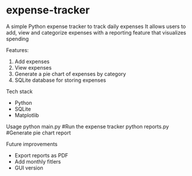 # expense-tracker
A simple Python expense tracker to track daily expenses 
It allows users to add, view and categorize expenses with a reporting feature that visualizes spending

Features:
1) Add expenses
2) View expenses
3) Generate a pie chart of expenses by category
4) SQLite database for storing expenses

Tech stack
- Python
- SQLite
- Matplotlib

Usage
python main.py  #Run the expense tracker
python reports.py #Generate pie chart report

Future improvements
- Export reports as PDF
- Add monthly fitlers
- GUI version


